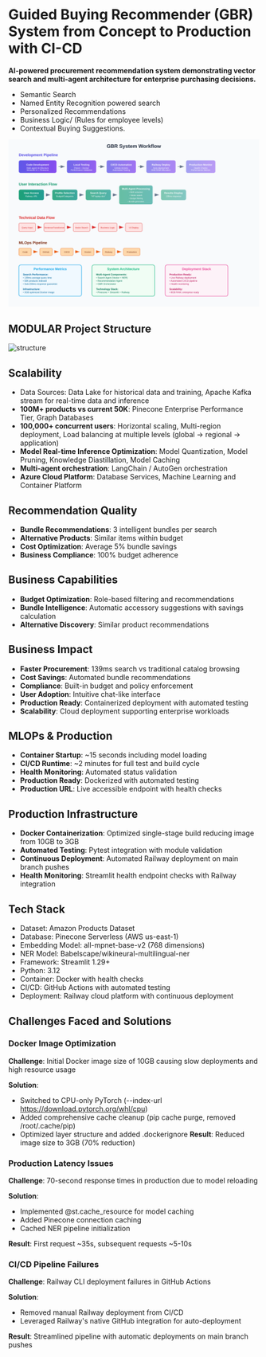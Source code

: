 # Guided Buying Recommender (GBR) System from Concept to Production with CI-CD

<b>AI-powered procurement recommendation system demonstrating vector search and multi-agent architecture for enterprise purchasing decisions.</b>
- Semantic Search
- Named Entity Recognition powered search
- Personalized Recommendations
- Business Logic/ (Rules for employee levels)
- Contextual Buying Suggestions.

![Worflow](https://github.com/Pratik872/Guided-Buying-Recommender-System-PineCone/blob/main/readme_resources/workflow_diagram.svg)

## MODULAR Project Structure
![structure](https://github.com/Pratik872/Guided-Buying-System-PineCone/blob/main/readme_resources/structure.png)

## Scalability
- Data Sources: Data Lake for historical data and training, Apache Kafka stream for real-time data and inference
- <b>100M+ products vs current 50K</b>: Pinecone Enterprise Performance Tier, Graph Databases
- <b>100,000+ concurrent users</b>: Horizontal scaling, Multi-region deployment, Load balancing at multiple levels (global → regional → application)
- <b>Model Real-time Inference Optimization</b>: Model Quantization, Model Pruning, Knowledge Diastillation, Model Caching
- <b>Multi-agent orchestration</b>: LangChain / AutoGen orchestration
- <b>Azure Cloud Platform</b>: Database Services, Machine Learning and Container Platform


## Recommendation Quality
- <b>Bundle Recommendations</b>: 3 intelligent bundles per search
- <b>Alternative Products</b>: Similar items within budget
- <b>Cost Optimization</b>: Average 5% bundle savings
- <b>Business Compliance</b>: 100% budget adherence

## Business Capabilities
- <b>Budget Optimization</b>: Role-based filtering and recommendations
- <b>Bundle Intelligence</b>: Automatic accessory suggestions with savings calculation
- <b>Alternative Discovery</b>: Similar product recommendations

## Business Impact
- <b>Faster Procurement</b>: 139ms search vs traditional catalog browsing
- <b>Cost Savings</b>: Automated bundle recommendations
- <b>Compliance</b>: Built-in budget and policy enforcement
- <b>User Adoption</b>: Intuitive chat-like interface
- <b>Production Ready</b>: Containerized deployment with automated testing
- <b>Scalability</b>: Cloud deployment supporting enterprise workloads

## MLOPs & Production
- <b>Container Startup</b>: ~15 seconds including model loading
- <b>CI/CD Runtime</b>: ~2 minutes for full test and build cycle
- <b>Health Monitoring</b>: Automated status validation
- <b>Production Ready</b>: Dockerized with automated testing
- <b>Production URL</b>: Live accessible endpoint with health checks


## Production Infrastructure
- <b>Docker Containerization</b>: Optimized single-stage build reducing image from 10GB to 3GB
- <b>Automated Testing</b>: Pytest integration with module validation
- <b>Continuous Deployment</b>: Automated Railway deployment on main branch pushes
- <b>Health Monitoring</b>: Streamlit health endpoint checks with Railway integration

<!-- ## Business Applications -->
<!-- ### SAP Ariba Context
- <b>Procurement Intelligence</b>: Automated buying suggestions
- <b>Cost Optimization</b>: Bundle deals and budget compliance
- <b>User Experience</b>: Natural language search interface
- <b>Scalability</b>: Vector database handles millions of products
- <b>Integration Ready</b>: API-first architecture for enterprise systems -->


<!-- ### SAP Ariba Alignment
- <b>Vector Search</b>: Next-generation catalog search using semantic understanding
- <b>AI Recommendations</b>: Intelligent buying suggestions based on user context
- <b>Business Logic</b>: Enterprise-grade policy enforcement and budget controls
- <b>Multi-Agent Architecture</b>: Scalable, maintainable AI system design
- <b>Performance</b>: Production-ready latency for enterprise deployment -->

## Tech Stack
- Dataset: Amazon Products Dataset
- Database: Pinecone Serverless (AWS us-east-1)
- Embedding Model: all-mpnet-base-v2 (768 dimensions)
- NER Model: Babelscape/wikineural-multilingual-ner
- Framework: Streamlit 1.29+
- Python: 3.12
- Container: Docker with health checks
- CI/CD: GitHub Actions with automated testing
- Deployment: Railway cloud platform with continuous deployment

## Challenges Faced and Solutions
### Docker Image Optimization

<b>Challenge</b>: Initial Docker image size of 10GB causing slow deployments and high resource usage

<b>Solution</b>:
- Switched to CPU-only PyTorch (--index-url https://download.pytorch.org/whl/cpu)
- Added comprehensive cache cleanup (pip cache purge, removed /root/.cache/pip)
- Optimized layer structure and added .dockerignore
<b>Result</b>: Reduced image size to 3GB (70% reduction)


### Production Latency Issues

<b>Challenge</b>: 70-second response times in production due to model reloading

<b>Solution</b>:
- Implemented @st.cache_resource for model caching
- Added Pinecone connection caching
- Cached NER pipeline initialization

<b>Result</b>: First request ~35s, subsequent requests ~5-10s

### CI/CD Pipeline Failures

<b>Challenge</b>: Railway CLI deployment failures in GitHub Actions

<b>Solution</b>:
- Removed manual Railway deployment from CI/CD
- Leveraged Railway's native GitHub integration for auto-deployment

<b>Result</b>: Streamlined pipeline with automatic deployments on main branch pushes